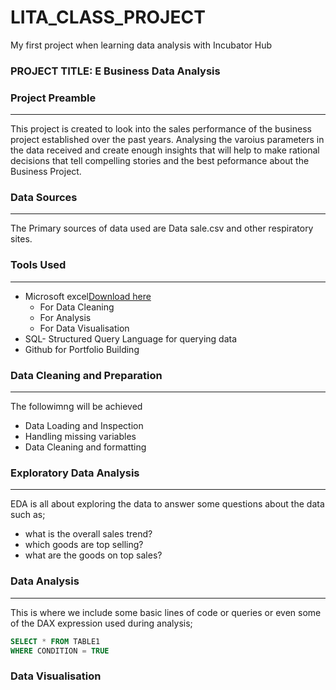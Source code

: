 # LITA_CLASS_PROJECT
My first project when learning data analysis with Incubator Hub

### PROJECT TITLE: E Business Data Analysis


### Project Preamble
---
This project is created to look into the sales performance of the business project established over the past years.
Analysing the varoius parameters in the data received and create enough insights that will help to make rational decisions
that tell compelling stories and the best peformance about the Business Project.


### Data Sources
---
The Primary sources of data used are Data sale.csv and other respiratory sites.


### Tools Used
---
- Microsoft excel[Download here](https://www.microsoft.com)
    - For Data Cleaning
    - For Analysis
    - For Data Visualisation
- SQL- Structured Query Language for querying data
- Github for Portfolio Building
 

### Data Cleaning and Preparation
---
  The followimng will be achieved
  - Data Loading and Inspection
  - Handling missing variables
  - Data Cleaning and formatting
    

### Exploratory Data Analysis
---
EDA is all about exploring the data to answer some questions about the data such as;
 - what is the overall sales trend?
 - which goods are top selling?
 - what are the goods on top sales?

   
### Data Analysis
---
This is where we include some basic lines of code or queries or even some of the DAX 
expression used during analysis;

```SQL
SELECT * FROM TABLE1
WHERE CONDITION = TRUE
```


### Data Visualisation






